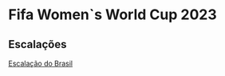 # Fifa Women`s World Cup 2023

## Escalações

[Escalação do Brasil](https://ge.globo.com/futebol/copa-do-mundo-feminina/noticia/2023/07/04/veja-a-numeracao-da-selecao-feminina-na-copa-do-mundo-2023.ghtml)
